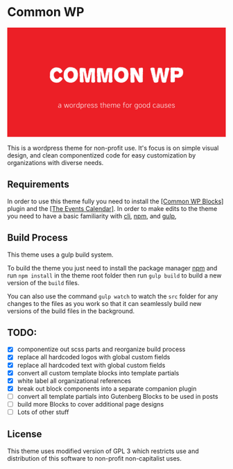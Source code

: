 # Common WP

![](./assets/images/github.jpg)

This is a wordpress theme for non-profit use. It's focus is on simple visual design, and clean componentized code for easy customization by organizations with diverse needs.

## Requirements

In order to use this theme fully you need to install the [[Common WP Blocks]](https://github.com/jcklpe/common-wp-blocks) plugin and the [[The Events Calendar]](https://wordpress.org/plugins/the-events-calendar/). In order to make edits to the theme you need to have a basic familiarity with [cli](https://www.youtube.com/watch?v=4RPtJ9UyHS0&t=), [npm](https://www.npmjs.com/), and [gulp](https://gulpjs.com/), 

## Build Process

This theme uses a gulp build system. 

To build the theme you just need to install the package manager [npm](https://www.npmjs.com/) and run `npm install` in the theme root folder then run `gulp build` to build a new version of the `build` files.

You can also use the command `gulp watch` to watch the `src` folder for any changes to the files as you work so that it can seamlessly build new versions of the build files in the background.

## TODO:

- [x] componentize out scss parts and reorganize build process
- [x] replace all hardcoded logos with global custom fields
- [x] replace all hardcoded text with global custom fields
- [x] convert all custom template blocks into template partials
- [x] white label all organizational references
- [x] break out block components into a separate companion plugin
- [ ] convert all template partials into Gutenberg Blocks to be used in posts
- [ ] build more Blocks to cover additional page designs
- [ ] Lots of other stuff

## License

This theme uses modified version of GPL 3 which restricts use and distribution of this software to non-profit non-capitalist uses.
